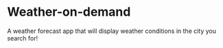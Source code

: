 # Weather-on-demand
A weather forecast app that will display weather conditions in the city you search for!
